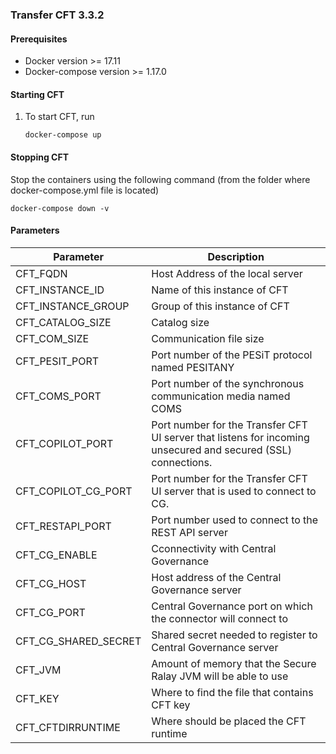 ### Transfer CFT 3.3.2
	
#### Prerequisites

- Docker version >= 17.11
- Docker-compose version >= 1.17.0

#### Starting CFT

1) To start CFT, run 

   `docker-compose up`

#### Stopping CFT

Stop the containers using the following command (from the folder where docker-compose.yml file is located)
 
   `docker-compose down -v`

#### Parameters

| **Parameter** | **Description** |
| ------------- | --------------- |
| CFT_FQDN | Host Address of the local server |
| CFT_INSTANCE_ID | Name of this instance of CFT |
| CFT_INSTANCE_GROUP | Group of this instance of CFT |
| CFT_CATALOG_SIZE | Catalog size |
| CFT_COM_SIZE | Communication file size |
| CFT_PESIT_PORT | Port number of the PESiT protocol named PESITANY |
| CFT_COMS_PORT | Port number of the synchronous communication media named COMS |
| CFT_COPILOT_PORT | Port number for the Transfer CFT UI server that listens for incoming unsecured and secured (SSL) connections. |
| CFT_COPILOT_CG_PORT | Port number for the Transfer CFT UI server that is used to connect to CG. |
| CFT_RESTAPI_PORT | Port number used to connect to the REST API server |
| CFT_CG_ENABLE | Cconnectivity with Central Governance |
| CFT_CG_HOST | Host address of the Central Governance server |
| CFT_CG_PORT | Central Governance port on which the connector will connect to |
| CFT_CG_SHARED_SECRET | Shared secret needed to register to Central Governance server |
| CFT_JVM | Amount of memory that the Secure Ralay JVM will be able to use |
| CFT_KEY | Where to find the file that contains CFT key |
| CFT_CFTDIRRUNTIME | Where should be placed the CFT runtime |
